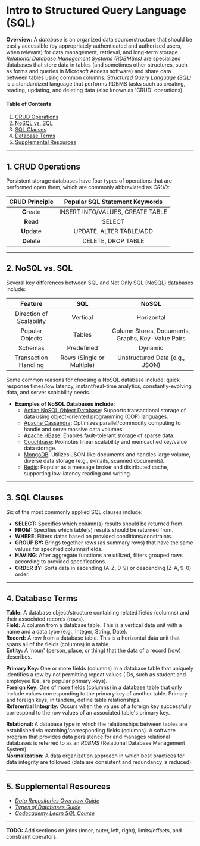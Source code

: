 # Intro to Structured Query Language (SQL)
  
**Overview:** A *database* is an organized data source/structure that should be easily accessible (by appropriately authenticated and authorized users, when relevant) for data management, retrieval, and long-term storage. *Relational Database Management Systems (RDBMSes)* are specialized databases that store data in tables (and sometimes other structures, such as forms and queries in Microsoft Access software) and share data between tables using common columns. *Structured Query Language (SQL)* is a standardized language that performs RDBMS tasks such as creating, reading, updating, and deleting data (also known as 'CRUD' operations).
  
#### Table of Contents
  
1. [CRUD Operations](#crud)
2. [NoSQL vs. SQL](#no-sql)
3. [SQL Clauses](#sql-clauses)
4. [Database Terms](#key-terms)
5. [Supplemental Resources](#supplemental)
  
<hr />
  
## 1. <a name="crud">CRUD Operations</a>

Persistent storage databases have four types of operations that are performed open them, which are commonly abbreviated as *CRUD*:

| CRUD Principle | Popular SQL Statement Keywords |
| :---: | :---: |
| **C**reate | INSERT INTO/VALUES, CREATE TABLE |
| **R**ead | SELECT |
| **U**pdate | UPDATE, ALTER TABLE/ADD |
| **D**elete | DELETE, DROP TABLE |
  
<hr />
  
## 2. <a name="no-sql">NoSQL vs. SQL</a>
  
Several key differences between SQL and Not Only SQL (NoSQL) databases include:

| Feature | SQL | NoSQL |
| :---: | :---: | :---: |
| Direction of Scalability | Vertical | Horizontal |
| Popular Objects | Tables | Column Stores, Documents, Graphs, Key-Value Pairs |
| Schemas | Predefined | Dynamic |
| Transaction Handling | Rows (Single or Multiple) | Unstructured Data (e.g., JSON) |
  
Some common reasons for choosing a NoSQL database include: quick response times/low latency, instant/real-time analytics, constantly-evolving data, and server scalability needs.
  
* **Examples of NoSQL Databases include:**
    - [Actian NoSQL Object Database](https://www.actian.com/databases/nosql/): Supports transactional storage of data using object-oriented programming (OOP) languages.
    - [Apache Cassandra](https://cassandra.apache.org/_/index.html): Optimizes parallel/commodity computing to handle and serve massive data volumes.
    - [Apache HBase](https://hbase.apache.org/): Enables fault-tolerant storage of sparse data.
    - [Couchbase](https://www.couchbase.com/): Promotes linear scalability and memcached key/value data storage.
    - [MongoDB](https://www.mongodb.com/): Utilizes JSON-like documents and handles large volume, diverse data storage (e.g., e-mails, scanned documents).
    - [Redis](https://redis.io/): Popular as a message broker and distributed cache, supporting low-latency reading and writing.
  
<hr />
  
## 3. <a name="sql-clauses">SQL Clauses</a>  

Six of the most commonly applied SQL clauses include:
  
* **SELECT:** Specifies which column(s) results should be returned from.
* **FROM:** Specifies which table(s) results should be returned from.
* **WHERE:** Filters datas based on provided conditions/constraints.
* **GROUP BY:** Brings together rows (as summary rows) that have the same values for specified columns/fields.
* **HAVING:** After aggregate functions are utilized, filters grouped rows according to provided specifications.
* **ORDER BY:** Sorts data in ascending (A-Z, 0-9) or descending (Z-A, 9-0) order.  
  
<hr />
  
## 4. <a name="key-terms">Database Terms</a>
  
**Table:** A database object/structure containing related fields (columns) and their associated records (rows).  
**Field:** A column from a database table. This is a vertical data unit with a name and a data type (e.g., Integer, String, Date).  
**Record:** A row from a database table. This is a horizontal data unit that spans all of the fields (columns) in a table.  
**Entity:** A 'noun' (person, place, or thing) that the data of a record (row) describes.  
  
**Primary Key:** One or more fields (columns) in a database table that uniquely identifies a row by not permitting repeat values (IDs, such as student and employee IDs, are popular primary keys).  
**Foreign Key:** One of more fields (columns) in a database table that only include values corresponding to the primary key of another table. Primary and foreign keys, in tandem, define table relationships.  
**Referential Integrity:** Occurs when the values of a foreign key successfully correspond to the row values of an associated table's primary key.  
  
**Relational:** A database type in which the relationships between tables are established via matching/corresponding fields (columns). A software program that provides data persistence for and manages relational databases is referred to as an *RDBMS* (Relational Database Management System).  
**Normalization:** A data organization approach in which best practices for data integrity are followed (data are consistent and redundancy is reduced).
  
<hr />
  
## 5. <a name="supplemental">Supplemental Resources</a>
  
* *[Data Repositories Overview Guide](https://github.com/chaseofthejungle/data-repositories-overview)*  
* *[Types of Databases Guide](https://github.com/chaseofthejungle/types-of-databases)*
* *[Codecademy Learn SQL Course](https://www.codecademy.com/learn/learn-sql)*
  
<hr />
  
**TODO:** Add sections on joins (inner, outer, left, right), limits/offsets, and constraint operators.
